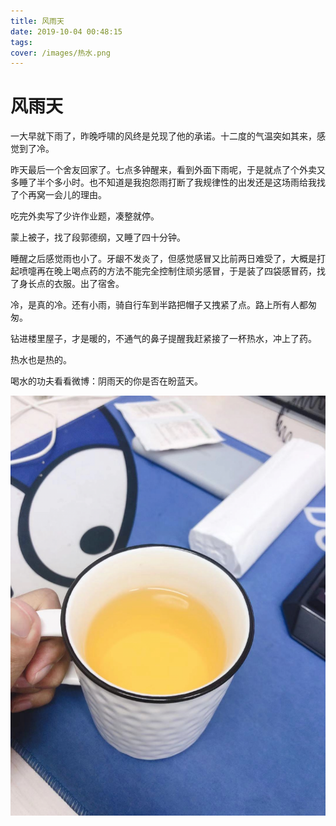 ```yaml
---
title: 风雨天
date: 2019-10-04 00:48:15
tags:
cover: /images/热水.png
---
```

# 风雨天

一大早就下雨了，昨晚呼啸的风终是兑现了他的承诺。十二度的气温突如其来，感觉到了冷。

昨天最后一个舍友回家了。七点多钟醒来，看到外面下雨呢，于是就点了个外卖又多睡了半个多小时。也不知道是我抱怨雨打断了我规律性的出发还是这场雨给我找了个再窝一会儿的理由。

吃完外卖写了少许作业题，凑整就停。

蒙上被子，找了段郭德纲，又睡了四十分钟。

睡醒之后感觉雨也小了。牙龈不发炎了，但感觉感冒又比前两日难受了，大概是打起喷嚏再在晚上喝点药的方法不能完全控制住顽劣感冒，于是装了四袋感冒药，找了身长点的衣服。出了宿舍。

冷，是真的冷。还有小雨，骑自行车到半路把帽子又拽紧了点。路上所有人都匆匆。

钻进楼里屋子，才是暖的，不通气的鼻子提醒我赶紧接了一杯热水，冲上了药。

热水也是热的。

 

喝水的功夫看看微博：阴雨天的你是否在盼蓝天。

![热水](/images/热水.png)